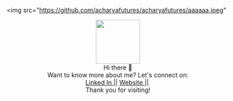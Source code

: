<img src="https://github.com/acharyafutures/acharyafutures/aaaaaa.jpeg"
<div id="header" align="center">
  <img src="https://media.giphy.com/media/5ndklThG9vUUdTmgMn/giphy.gif" width="100"/>
</div>
 <div align="center">Hi there 👋</div>
 
<div align="center"> Want to know more about me? Let's connect on:</div>

<div id="badges" align="center">
  <a href="https://www.linkedin.com/in/acharyafutures/">
    Linked In
  </a>
  ||
  <a href="http://nimeshacharya.com.np/">
    Website
  </a>
  ||
  <img src="https://komarev.com/ghpvc/?username=acharyafutures&style=flat-square&color=blue" alt=""/>
 </div>
 
 
 <div align="center">Thank you for visiting!</div>
 


